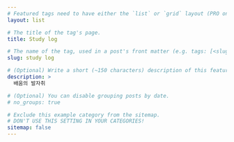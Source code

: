 ```yaml
---
# Featured tags need to have either the `list` or `grid` layout (PRO only).
layout: list

# The title of the tag's page.
title: Study log

# The name of the tag, used in a post's front matter (e.g. tags: [<slug>]).
slug: study log

# (Optional) Write a short (~150 characters) description of this featured tag.
description: >
  배움의 발자취

# (Optional) You can disable grouping posts by date.
# no_groups: true

# Exclude this example category from the sitemap.
# DON'T USE THIS SETTING IN YOUR CATEGORIES!
sitemap: false
---
```


